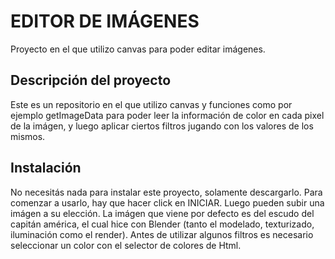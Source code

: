 # EDITOR DE IMÁGENES
Proyecto en el que utilizo canvas para poder editar imágenes.

## Descripción del proyecto
Este es un repositorio en el que utilizo canvas y funciones como por ejemplo getImageData para poder leer la información de color en cada pixel de la imágen, y luego aplicar ciertos filtros jugando con los valores de los mismos.

## Instalación
No necesitás nada para instalar este proyecto, solamente descargarlo.
Para comenzar a usarlo, hay que hacer click en INICIAR. Luego pueden subir una imágen a su elección.
La imágen que viene por defecto es del escudo del capitán américa, el cual hice con Blender (tanto el modelado, texturizado, iluminación como el render).
Antes de utilizar algunos filtros es necesario seleccionar un color con el selector de colores de Html.